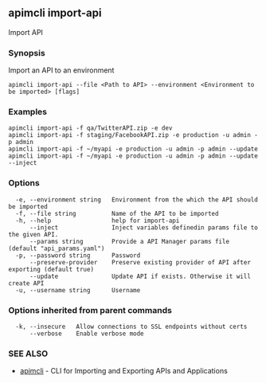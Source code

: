 ## apimcli import-api

Import API

### Synopsis


Import an API to an environment

```
apimcli import-api --file <Path to API> --environment <Environment to be imported> [flags]
```

### Examples

```
apimcli import-api -f qa/TwitterAPI.zip -e dev
apimcli import-api -f staging/FacebookAPI.zip -e production -u admin -p admin
apimcli import-api -f ~/myapi -e production -u admin -p admin --update
apimcli import-api -f ~/myapi -e production -u admin -p admin --update --inject
```

### Options

```
  -e, --environment string   Environment from the which the API should be imported
  -f, --file string          Name of the API to be imported
  -h, --help                 help for import-api
      --inject               Inject variables definedin params file to the given API.
      --params string        Provide a API Manager params file (default "api_params.yaml")
  -p, --password string      Password
      --preserve-provider    Preserve existing provider of API after exporting (default true)
      --update               Update API if exists. Otherwise it will create API
  -u, --username string      Username
```

### Options inherited from parent commands

```
  -k, --insecure   Allow connections to SSL endpoints without certs
      --verbose    Enable verbose mode
```

### SEE ALSO
* [apimcli](apimcli.md)	 - CLI for Importing and Exporting APIs and Applications

